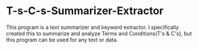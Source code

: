 # T-s-C-s-Summarizer-Extractor
This program is a text summarizer and keyword extractor. I specifically created this to summarize and analyze Terms and Conditions(T's &amp; C's), but this program can be used for any text or data. 
